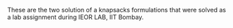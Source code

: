 These are the two solution of a knapsacks formulations that were solved as a lab assignment during IEOR LAB, IIT Bombay.
